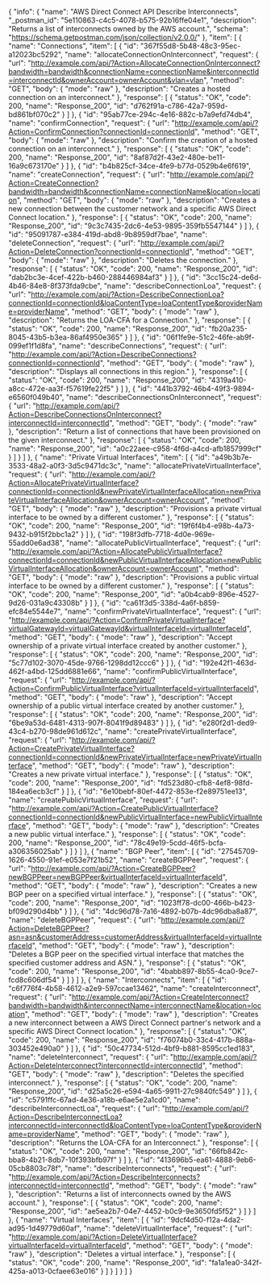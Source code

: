 {
  "info": {
    "name": "AWS Direct Connect API Describe Interconnects",
    "_postman_id": "5e110863-c4c5-4078-b575-92b16ffe04e1",
    "description": "Returns a list of interconnects owned by the AWS account.",
    "schema": "https://schema.getpostman.com/json/collection/v2.0.0/"
  },
  "item": [
    {
      "name": "Connections",
      "item": [
        {
          "id": "367f55d8-5b48-48c3-95ec-a12023bc5292",
          "name": "allocateConnectionOnInterconnect",
          "request": {
            "url": "http://example.com/api/?Action=AllocateConnectionOnInterconnect?bandwidth=bandwidth&connectionName=connectionName&interconnectId=interconnectId&ownerAccount=ownerAccount&vlan=vlan",
            "method": "GET",
            "body": {
              "mode": "raw"
            },
            "description": "Creates a hosted connection on an interconnect."
          },
          "response": [
            {
              "status": "OK",
              "code": 200,
              "name": "Response_200",
              "id": "d762f91a-c786-42a7-959d-bd861bf070c2"
            }
          ]
        },
        {
          "id": "95ab77ce-294c-4e16-882c-b7a9efd74db4",
          "name": "confirmConnection",
          "request": {
            "url": "http://example.com/api/?Action=ConfirmConnection?connectionId=connectionId",
            "method": "GET",
            "body": {
              "mode": "raw"
            },
            "description": "Confirm the creation of a hosted connection on an interconnect."
          },
          "response": [
            {
              "status": "OK",
              "code": 200,
              "name": "Response_200",
              "id": "8af87d2f-43e2-480e-be11-16a9c673170e"
            }
          ]
        },
        {
          "id": "b4b825cf-34ce-4fe9-b77d-0529b4e6f619",
          "name": "createConnection",
          "request": {
            "url": "http://example.com/api/?Action=CreateConnection?bandwidth=bandwidth&connectionName=connectionName&location=location",
            "method": "GET",
            "body": {
              "mode": "raw"
            },
            "description": "Creates a new connection between the customer network and a specific AWS Direct Connect location."
          },
          "response": [
            {
              "status": "OK",
              "code": 200,
              "name": "Response_200",
              "id": "9c3c7435-2dc6-4e53-9895-359fb5547144"
            }
          ]
        },
        {
          "id": "95091787-e384-419d-abd8-9b8959df7bae",
          "name": "deleteConnection",
          "request": {
            "url": "http://example.com/api/?Action=DeleteConnection?connectionId=connectionId",
            "method": "GET",
            "body": {
              "mode": "raw"
            },
            "description": "Deletes the connection."
          },
          "response": [
            {
              "status": "OK",
              "code": 200,
              "name": "Response_200",
              "id": "dab2bc3e-4cef-422b-b460-288446984af3"
            }
          ]
        },
        {
          "id": "3cc15c24-de6d-4b46-84e8-8f373fda9cbe",
          "name": "describeConnectionLoa",
          "request": {
            "url": "http://example.com/api/?Action=DescribeConnectionLoa?connectionId=connectionId&loaContentType=loaContentType&providerName=providerName",
            "method": "GET",
            "body": {
              "mode": "raw"
            },
            "description": "Returns the LOA-CFA for a Connection."
          },
          "response": [
            {
              "status": "OK",
              "code": 200,
              "name": "Response_200",
              "id": "fb20a235-8045-43b5-b3ea-86af4950e365"
            }
          ]
        },
        {
          "id": "06f1fe9e-51c2-46fe-ab9f-099ef1f1d8fa",
          "name": "describeConnections",
          "request": {
            "url": "http://example.com/api/?Action=DescribeConnections?connectionId=connectionId",
            "method": "GET",
            "body": {
              "mode": "raw"
            },
            "description": "Displays all connections in this region."
          },
          "response": [
            {
              "status": "OK",
              "code": 200,
              "name": "Response_200",
              "id": "4319a410-a8cc-472e-aa3f-f57619fe22f5"
            }
          ]
        },
        {
          "id": "441b3792-46b4-49f3-9894-e6560f049b40",
          "name": "describeConnectionsOnInterconnect",
          "request": {
            "url": "http://example.com/api/?Action=DescribeConnectionsOnInterconnect?interconnectId=interconnectId",
            "method": "GET",
            "body": {
              "mode": "raw"
            },
            "description": "Return a list of connections that have been provisioned on the given interconnect."
          },
          "response": [
            {
              "status": "OK",
              "code": 200,
              "name": "Response_200",
              "id": "a0c22aee-c958-4f6d-a4cd-afb1857999cf"
            }
          ]
        }
      ]
    },
    {
      "name": "Private Virtual Interfaces",
      "item": [
        {
          "id": "a49b3b7e-3533-48a2-a0f3-3d5c9471dc3c",
          "name": "allocatePrivateVirtualInterface",
          "request": {
            "url": "http://example.com/api/?Action=AllocatePrivateVirtualInterface?connectionId=connectionId&newPrivateVirtualInterfaceAllocation=newPrivateVirtualInterfaceAllocation&ownerAccount=ownerAccount",
            "method": "GET",
            "body": {
              "mode": "raw"
            },
            "description": "Provisions a private virtual interface to be owned by a different customer."
          },
          "response": [
            {
              "status": "OK",
              "code": 200,
              "name": "Response_200",
              "id": "19f6f4b4-e98b-4a73-9432-b915f2bbc1a2"
            }
          ]
        },
        {
          "id": "198f3dfb-7718-4d0e-969e-55add0e6ad38",
          "name": "allocatePublicVirtualInterface",
          "request": {
            "url": "http://example.com/api/?Action=AllocatePublicVirtualInterface?connectionId=connectionId&newPublicVirtualInterfaceAllocation=newPublicVirtualInterfaceAllocation&ownerAccount=ownerAccount",
            "method": "GET",
            "body": {
              "mode": "raw"
            },
            "description": "Provisions a public virtual interface to be owned by a different customer."
          },
          "response": [
            {
              "status": "OK",
              "code": 200,
              "name": "Response_200",
              "id": "a0b4cab9-896e-4527-9d26-031a9c43308b"
            }
          ]
        },
        {
          "id": "ca61f3d5-338d-4a6f-b859-efc84e5544e7",
          "name": "confirmPrivateVirtualInterface",
          "request": {
            "url": "http://example.com/api/?Action=ConfirmPrivateVirtualInterface?virtualGatewayId=virtualGatewayId&virtualInterfaceId=virtualInterfaceId",
            "method": "GET",
            "body": {
              "mode": "raw"
            },
            "description": "Accept ownership of a private virtual interface created by another customer."
          },
          "response": [
            {
              "status": "OK",
              "code": 200,
              "name": "Response_200",
              "id": "5c77d102-3070-45de-9766-1298dd12ccc6"
            }
          ]
        },
        {
          "id": "192e42f1-463d-462f-a4bd-125dd6881e66",
          "name": "confirmPublicVirtualInterface",
          "request": {
            "url": "http://example.com/api/?Action=ConfirmPublicVirtualInterface?virtualInterfaceId=virtualInterfaceId",
            "method": "GET",
            "body": {
              "mode": "raw"
            },
            "description": "Accept ownership of a public virtual interface created by another customer."
          },
          "response": [
            {
              "status": "OK",
              "code": 200,
              "name": "Response_200",
              "id": "6be9a53d-6481-4313-907f-8041f9d89483"
            }
          ]
        },
        {
          "id": "e280f2d1-ded9-43c4-b270-98de961d612c",
          "name": "createPrivateVirtualInterface",
          "request": {
            "url": "http://example.com/api/?Action=CreatePrivateVirtualInterface?connectionId=connectionId&newPrivateVirtualInterface=newPrivateVirtualInterface",
            "method": "GET",
            "body": {
              "mode": "raw"
            },
            "description": "Creates a new private virtual interface."
          },
          "response": [
            {
              "status": "OK",
              "code": 200,
              "name": "Response_200",
              "id": "fd523d80-cfb8-4ef8-98fd-184ea6ecb3cf"
            }
          ]
        },
        {
          "id": "6e10bebf-80ef-4472-853e-f2e89751ee13",
          "name": "createPublicVirtualInterface",
          "request": {
            "url": "http://example.com/api/?Action=CreatePublicVirtualInterface?connectionId=connectionId&newPublicVirtualInterface=newPublicVirtualInterface",
            "method": "GET",
            "body": {
              "mode": "raw"
            },
            "description": "Creates a new public virtual interface."
          },
          "response": [
            {
              "status": "OK",
              "code": 200,
              "name": "Response_200",
              "id": "78c49e19-5cdd-46f5-bcfa-a306356025ab"
            }
          ]
        }
      ]
    },
    {
      "name": "BGP Peer",
      "item": [
        {
          "id": "27545709-1626-4550-91ef-e053e7f21b52",
          "name": "createBGPPeer",
          "request": {
            "url": "http://example.com/api/?Action=CreateBGPPeer?newBGPPeer=newBGPPeer&virtualInterfaceId=virtualInterfaceId",
            "method": "GET",
            "body": {
              "mode": "raw"
            },
            "description": "Creates a new BGP peer on a specified virtual interface."
          },
          "response": [
            {
              "status": "OK",
              "code": 200,
              "name": "Response_200",
              "id": "1023ff78-dc00-466b-b423-bf09d290d4bb"
            }
          ]
        },
        {
          "id": "4dc96d78-7a16-4892-b07b-4dc96dba8a87",
          "name": "deleteBGPPeer",
          "request": {
            "url": "http://example.com/api/?Action=DeleteBGPPeer?asn=asn&customerAddress=customerAddress&virtualInterfaceId=virtualInterfaceId",
            "method": "GET",
            "body": {
              "mode": "raw"
            },
            "description": "Deletes a BGP peer on the specified virtual interface that matches the specified customer address and ASN."
          },
          "response": [
            {
              "status": "OK",
              "code": 200,
              "name": "Response_200",
              "id": "4babb897-8b55-4ca0-9ce7-fcd8c606df54"
            }
          ]
        }
      ]
    },
    {
      "name": "Interconnects",
      "item": [
        {
          "id": "c6f776f4-4b58-4612-a2e9-597ccae13462",
          "name": "createInterconnect",
          "request": {
            "url": "http://example.com/api/?Action=CreateInterconnect?bandwidth=bandwidth&interconnectName=interconnectName&location=location",
            "method": "GET",
            "body": {
              "mode": "raw"
            },
            "description": "Creates a new interconnect between a AWS Direct Connect partner's network and a specific AWS Direct Connect location."
          },
          "response": [
            {
              "status": "OK",
              "code": 200,
              "name": "Response_200",
              "id": "f76074b0-33c4-417b-888a-303452e490a0"
            }
          ]
        },
        {
          "id": "50c47734-512d-4bf9-b881-8595cc1ed183",
          "name": "deleteInterconnect",
          "request": {
            "url": "http://example.com/api/?Action=DeleteInterconnect?interconnectId=interconnectId",
            "method": "GET",
            "body": {
              "mode": "raw"
            },
            "description": "Deletes the specified interconnect."
          },
          "response": [
            {
              "status": "OK",
              "code": 200,
              "name": "Response_200",
              "id": "d25a5c26-e594-4a65-9911-27c9840fc549"
            }
          ]
        },
        {
          "id": "c5791ffc-67ad-4e36-a18b-e6ae5e2a1cd0",
          "name": "describeInterconnectLoa",
          "request": {
            "url": "http://example.com/api/?Action=DescribeInterconnectLoa?interconnectId=interconnectId&loaContentType=loaContentType&providerName=providerName",
            "method": "GET",
            "body": {
              "mode": "raw"
            },
            "description": "Returns the LOA-CFA for an Interconnect."
          },
          "response": [
            {
              "status": "OK",
              "code": 200,
              "name": "Response_200",
              "id": "66fb842c-bba8-4b21-8db7-10f393bfb97f"
            }
          ]
        },
        {
          "id": "413696b5-ea61-4888-9eb6-05cb8803c78f",
          "name": "describeInterconnects",
          "request": {
            "url": "http://example.com/api/?Action=DescribeInterconnects?interconnectId=interconnectId",
            "method": "GET",
            "body": {
              "mode": "raw"
            },
            "description": "Returns a list of interconnects owned by the AWS account."
          },
          "response": [
            {
              "status": "OK",
              "code": 200,
              "name": "Response_200",
              "id": "ae5ea2b7-04e7-4452-b0c9-9e3650fd5f52"
            }
          ]
        }
      ]
    },
    {
      "name": "Virtual Interfaces",
      "item": [
        {
          "id": "9dcf4d50-f12a-4da2-ad95-1d49779d60af",
          "name": "deleteVirtualInterface",
          "request": {
            "url": "http://example.com/api/?Action=DeleteVirtualInterface?virtualInterfaceId=virtualInterfaceId",
            "method": "GET",
            "body": {
              "mode": "raw"
            },
            "description": "Deletes a virtual interface."
          },
          "response": [
            {
              "status": "OK",
              "code": 200,
              "name": "Response_200",
              "id": "fa1a1ea0-342f-425a-a013-0cfaee63e016"
            }
          ]
        }
      ]
    }
  ]
}